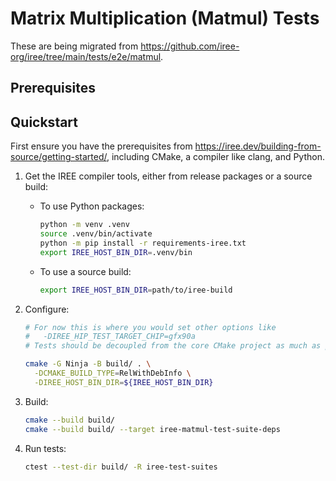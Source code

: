 # Matrix Multiplication (Matmul) Tests

These are being migrated from
https://github.com/iree-org/iree/tree/main/tests/e2e/matmul.

## Prerequisites

## Quickstart

First ensure you have the prerequisites from
https://iree.dev/building-from-source/getting-started/, including CMake, a
compiler like clang, and Python.

1. Get the IREE compiler tools, either from release packages or a source build:

    * To use Python packages:

        ```bash
        python -m venv .venv
        source .venv/bin/activate
        python -m pip install -r requirements-iree.txt
        export IREE_HOST_BIN_DIR=.venv/bin
        ```

    * To use a source build:

        ```bash
        export IREE_HOST_BIN_DIR=path/to/iree-build
        ```

2. Configure:

    ```bash
    # For now this is where you would set other options like
    #   -DIREE_HIP_TEST_TARGET_CHIP=gfx90a
    # Tests should be decoupled from the core CMake project as much as possible.

    cmake -G Ninja -B build/ . \
      -DCMAKE_BUILD_TYPE=RelWithDebInfo \
      -DIREE_HOST_BIN_DIR=${IREE_HOST_BIN_DIR}
    ```

3. Build:

    ```bash
    cmake --build build/
    cmake --build build/ --target iree-matmul-test-suite-deps
    ```

4. Run tests:

    ```bash
    ctest --test-dir build/ -R iree-test-suites
    ```
